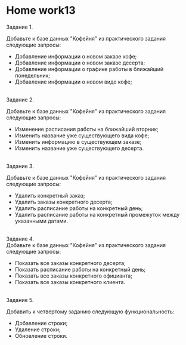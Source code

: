 # <b>Home work13</b>

Задание 1.<br>

Добавьте к базе данных "Кофейня" из практического задания следующие запросы:
<ul>
<li>Добавление информации о новом заказе кофе;</li>
<li>Добавление информации о новом заказе десерта;</li>
<li>Добавление информации о графике работы в ближайший понедельник;</li>
<li>Добавление информации о новом виде кофе;</li>
</ul>

<br>Задание 2.<br>

Добавьте к базе данных "Кофейня" из практического задания следующие запросы:
<ul>
<li>Изменение расписания работы на ближайший вторник;</li>
<li>Изменить название уже существующего вида кофе;</li>
<li>Изменить информацию в существующем заказе;</li>
<li>Изменить название уже существующего десерта.</li>
</ul>

<br>Задание 3.<br>

Добавьте к базе данных "Кофейня" из практического задания следующие запросы:
<ul>
<li>Удалить конкретный заказ;</li>
<li>Удалить заказы конкретного десерта;</li>
<li>Удалить расписание работы на конкретный день;</li>
<li>Удалить расписание работы на конкретный промежуток между указанными датами.</li>
</ul>

<br>Задание 4.<br>
Добавьте к базе данных "Кофейня" из практического задания следующие запросы:
<ul>
<li>Показать все заказы конкретного десерта;</li>
<li>Показать расписание работы на конкретный день;</li>
<li>Показать все заказы конкретного официанта;</li>
<li>Показать все заказы конкретного клиента.</li>
</ul>

<br>Задание 5.<br>

Добавить к четвертому заданию следующую функциональность:
<ul>
<li>Добавление строки;</li>
<li>Удаление строки;</li>
<li>Обновление строки.</li>
</ul>